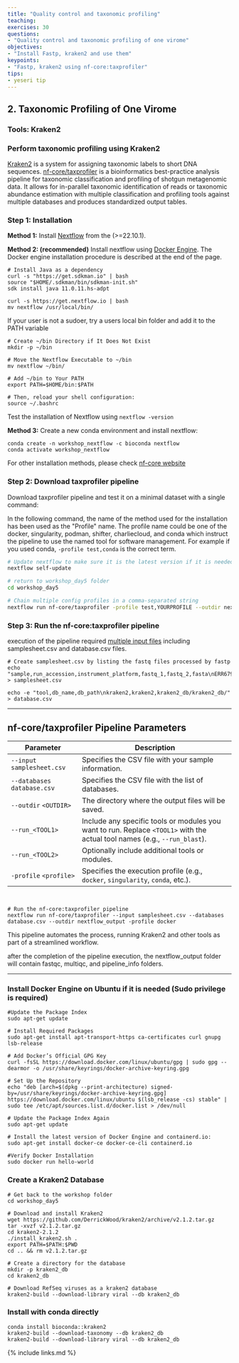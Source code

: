 ```yaml
---
title: "Quality control and taxonomic profiling"
teaching: 
exercises: 30
questions:
- "Quality control and taxonomic profiling of one virome"
objectives:
- "Install Fastp, kraken2 and use them"
keypoints:
- "Fastp, kraken2 using nf-core:taxprofiler"
tips:
- yeseri tip
---
```


## 2. Taxonomic Profiling of One Virome
### Tools: Kraken2

### Perform taxonomic profiling using Kraken2
[Kraken2](https://ccb.jhu.edu/software/kraken2/) is a system for assigning taxonomic labels to short DNA sequences. [nf-core/taxprofiler](https://nf-co.re/taxprofiler/1.0.1/) is a bioinformatics best-practice analysis pipeline for taxonomic classification and profiling of shotgun metagenomic data. It allows for in-parallel taxonomic identification of reads or taxonomic abundance estimation with multiple classification and profiling tools against multiple databases and produces standardized output tables. 

### Step 1: Installation

**Method 1:**
Install [Nextflow](https://www.nextflow.io/docs/latest/install.html#installation) from the  (>=22.10.1).

**Method 2: (recommended)**
Install nextflow using [Docker Engine](https://docs.docker.com/engine/install/). The Docker engine installation procedure is described at the end of the page.

```
# Install Java as a dependency 
curl -s "https://get.sdkman.io" | bash
source "$HOME/.sdkman/bin/sdkman-init.sh"
sdk install java 11.0.11.hs-adpt

curl -s https://get.nextflow.io | bash
mv nextflow /usr/local/bin/
```

If your user is not a sudoer, try a users local bin folder and add it to the PATH variable
```
# Create ~/bin Directory if It Does Not Exist
mkdir -p ~/bin

# Move the Nextflow Executable to ~/bin
mv nextflow ~/bin/

# Add ~/bin to Your PATH
export PATH=$HOME/bin:$PATH

# Then, reload your shell configuration:
source ~/.bashrc
```

Test the installation of Nextflow using `nextflow -version`

**Method 3:**
Create a new conda environment and install nextflow:
```
conda create -n workshop_nextflow -c bioconda nextflow 
conda activate workshop_nextflow
```

For other installation methods, please check [nf-core website](https://nf-co.re/taxprofiler/1.0.1/)

### Step 2: Download taxprofiler pipeline
Download taxprofiler pipeline and test it on a minimal dataset with a single command:

In the following command, the name of the method used for the installation has been used as the "Profile" name. The profile name could be one of the docker, singularity, podman, shifter, charliecloud, and conda which instruct the pipeline to use the named tool for software management. For example if you used conda, ` -profile test,conda ` is the correct term.
```bash
# Update nextflow to make sure it is the latest version if it is needed
nextflow self-update

# return to workshop_day5 folder
cd workshop_day5

# Chain multiple config profiles in a comma-separated string
nextflow run nf-core/taxprofiler -profile test,YOURPROFILE --outdir nextflow
```

### Step 3: Run the nf-core:taxprofiler pipeline

execution of the pipeline required [multiple input files](https://nf-co.re/taxprofiler/1.0.1/docs/usage/) including samplesheet.csv and database.csv files.
```
# Create samplesheet.csv by listing the fastq files processed by fastp
echo "sample,run_accession,instrument_platform,fastq_1,fastq_2,fasta\nERR6797441,run1,ILLUMINA,PRJEB47625/ERR6797441_1.fastq.gz,PRJEB47625/ERR6797441_2.fastq.gz," > samplesheet.csv

echo -e "tool,db_name,db_path\nkraken2,kraken2,kraken2_db/kraken2_db/" > database.csv

```

---

## nf-core/taxprofiler Pipeline Parameters

| Parameter               | Description                                                                                   |
|-------------------------|-----------------------------------------------------------------------------------------------|
| `--input` `samplesheet.csv` | Specifies the CSV file with your sample information.                                         |
| `--databases` `database.csv` | Specifies the CSV file with the list of databases.                                           |
| `--outdir` `<OUTDIR>`   | The directory where the output files will be saved.                                           |
| `--run_<TOOL1>`         | Include any specific tools or modules you want to run. Replace `<TOOL1>` with the actual tool names (e.g., `--run_blast`). |
| `--run_<TOOL2>`         | Optionally include additional tools or modules.                                               |
| `-profile` `<profile>`  | Specifies the execution profile (e.g., `docker`, `singularity`, `conda`, etc.).              |

```


# Run the nf-core:taxprofiler pipeline
nextflow run nf-core/taxprofiler --input samplesheet.csv --databases database.csv --outdir nextflow_output -profile docker
```

This pipeline automates the process, running Kraken2 and other tools as part of a streamlined workflow.

after the completion of the pipeline execution, the nextflow_output folder will contain fastqc, multiqc, and pipeline_info folders. 

---

### Install Docker Engine on Ubuntu if it is needed (Sudo privilege is required)
```
#Update the Package Index
sudo apt-get update

# Install Required Packages
sudo apt-get install apt-transport-https ca-certificates curl gnupg lsb-release

# Add Docker’s Official GPG Key
curl -fsSL https://download.docker.com/linux/ubuntu/gpg | sudo gpg --dearmor -o /usr/share/keyrings/docker-archive-keyring.gpg

# Set Up the Repository
echo "deb [arch=$(dpkg --print-architecture) signed-by=/usr/share/keyrings/docker-archive-keyring.gpg] https://download.docker.com/linux/ubuntu $(lsb_release -cs) stable" | sudo tee /etc/apt/sources.list.d/docker.list > /dev/null

# Update the Package Index Again
sudo apt-get update

# Install the latest version of Docker Engine and containerd.io:
sudo apt-get install docker-ce docker-ce-cli containerd.io

#Verify Docker Installation
sudo docker run hello-world
```

### Create a Kraken2 Database
```
# Get back to the workshop folder
cd workshop_day5

# Download and install Kraken2
wget https://github.com/DerrickWood/kraken2/archive/v2.1.2.tar.gz
tar -xvzf v2.1.2.tar.gz
cd kraken2-2.1.2
./install_kraken2.sh .
export PATH=$PATH:$PWD
cd .. && rm v2.1.2.tar.gz

# Create a directory for the database
mkdir -p kraken2_db
cd kraken2_db

# Download RefSeq viruses as a kraken2 database
kraken2-build --download-library viral --db kraken2_db

```

### Install with conda directly
```
conda install bioconda::kraken2
kraken2-build --download-taxonomy --db kraken2_db
kraken2-build --download-library viral --db kraken2_db
```

{% include links.md %}
